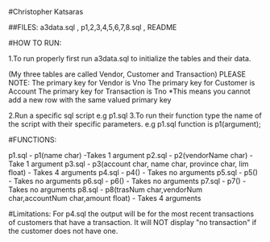 
#Christopher Katsaras


##FILES: a3data.sql , p1,2,3,4,5,6,7,8.sql , README

#HOW TO RUN:

1.To run properly first run a3data.sql to initialize the tables and their data.

(My three tables are called Vendor, Customer and Transaction)
PLEASE NOTE:
The primary key for Vendor is Vno
The primary key for Customer is Account
The primary key for Transaction is Tno
*This means you cannot add a new row with the same valued primary key

2.Run a specific sql script e.g p1.sql
3.To run their function type the name of the script with their specific parameters. e.g p1.sql function is p1(argument);



#FUNCTIONS:

p1.sql - p1(name char) -Takes 1 argument 
p2.sql - p2(vendorName char) - Take 1 argument 
p3.sql - p3(account char, name char, province char, lim float) - Takes 4 arguments 
p4.sql - p4() - Takes no arguments 
p5.sql - p5() - Takes no arguments 
p6.sql - p6() - Takes no arguments 
p7.sql - p7() - Takes no arguments 
p8.sql - p8(trasNum char,vendorNum char,accountNum char,amount float) - Takes 4 arguments 


#Limitations:
For p4.sql the output will be for the most recent transactions of customers that have a transaction. It will NOT display "no transaction" if the customer does not have one.
